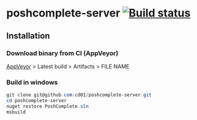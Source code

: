 # poshcomplete-server [![Build status](https://ci.appveyor.com/api/projects/status/5c99vvedrlvoyj7t)](https://ci.appveyor.com/project/cd01/poshcomplete-server)

## Installation

### Download binary from CI \(AppVeyor\)

[AppVeyor](https://ci.appveyor.com/api/projects/status/5c99vvedrlvoyj7t) \> Latest build \> Artifacts \> FILE NAME


### Build in windows

``` ps1
git clone git@github.com:cd01/poshcomplete-server.git
cd poshcomplete-server
nuget restore PoshComplete.sln
msbuild
```

